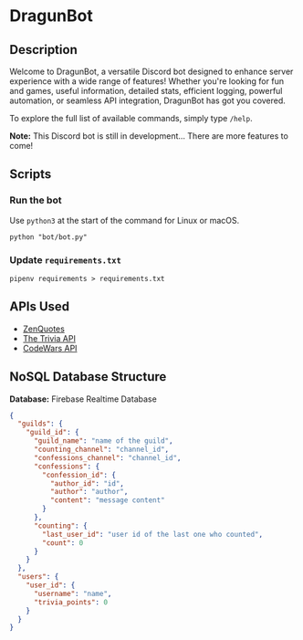 # DragunBot

## Description

Welcome to DragunBot, a versatile Discord bot designed to enhance server experience with a wide range of features! Whether you're looking for fun and games, useful information, detailed stats, efficient logging, powerful automation, or seamless API integration, DragunBot has got you covered.

To explore the full list of available commands, simply type `/help`.

**Note:** This Discord bot is still in development... There are more features to come!

## Scripts

### Run the bot

Use `python3` at the start of the command for Linux or macOS.

```shell
python "bot/bot.py"
```

### Update `requirements.txt`

```shell
pipenv requirements > requirements.txt
```

## APIs Used

- [ZenQuotes](https://zenquotes.io/)
- [The Trivia API](https://the-trivia-api.com/)
- [CodeWars API](https://dev.codewars.com/)

## NoSQL Database Structure

**Database:** Firebase Realtime Database

```json
{
  "guilds": {
    "guild_id": {
      "guild_name": "name of the guild",
      "counting_channel": "channel_id",
      "confessions_channel": "channel_id",
      "confessions": {
        "confession_id": {
          "author_id": "id",
          "author": "author",
          "content": "message content"
        }
      },
      "counting": {
        "last_user_id": "user id of the last one who counted",
        "count": 0
      }
    }
  },
  "users": {
    "user_id": {
      "username": "name",
      "trivia_points": 0
    }
  }
}
```
